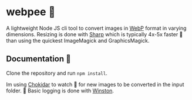 # webpee 🚽

A lightweight Node JS cli tool to convert images in <a href="https://en.wikipedia.org/wiki/WebP">WebP</a> format in varying dimensions. 
Resizing is done with <a href="https://github.com/lovell/sharp">Sharp</a> which is typically 4x-5x faster 💨 than using the quickest ImageMagick 
and GraphicsMagick.

## Documentation 📃
Clone the repository and run `npm install`.

Im using <a href="https://github.com/paulmillr/chokidar">Chokidar</a> to watch 👀 for new images to be converted in the input folder.
🚂 Basic logging is done with <a href="https://github.com/winstonjs/winston">Winston</a>.
